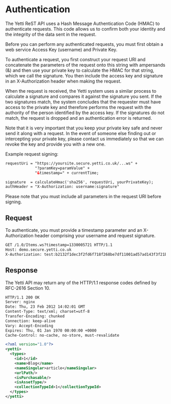 # Authentication

The Yetti ReST API uses a Hash Message Authentication Code (HMAC) to authenticate requests. This code allows us to confirm 
both your identity and the integrity of the data sent in the request.

Before you can perform any authenticated requests, you must first obtain a web service Access Key (username) and Private Key.

To authenticate a request, you first construct your request URI and concatenate the parameters of the request onto this string 
with ampersands (&) and then use your private key to calculate the HMAC for that string, which we call the signature. 
You then include the access key and signature in an X-Authorization header when making the request.

When the request is received, the Yetti system uses a similar process to calculate a signature and compares it against the signature you sent. 
If the two signatures match, the system concludes that the requester must have access to the private key and therefore performs the request 
with the authority of the person identified by the access key. If the signatures do not match, the request is dropped and an authentication 
error is returned.

Note that it is very important that you keep your private key safe and never send it along with a request. In the event of someone else finding 
out or intercepting your private key, please contact us immediately so that we can revoke the key and provide you with a new one.

Example request signing:
```xml
requestUri = "https://yoursite.secure.yetti.co.uk/...ws" +
             "?paramKey=paramValue" + 
             "&timestamp=" + currentTime;

signature  = calculateHmac('sha256', requestUri, yourPrivateKey);
authHeader = "X-Authorization: username:signature"
```

Please note that you must include all parameters in the request URI before signing.

## Request

To authenticate, you must provide a timestamp parameter and an X-Authorization header comprising your username and request signature.

```xml
GET /1.0/Items.ws?timestamp=1330005721 HTTP/1.1
Host: demo.secure.yetti.co.uk
X-Authorization: test:b2132f1dec3f2fd6f718f268be7df11001ad57ad143f3f21ba819e65de5d151d
```

## Response

The Yetti API may return any of the HTTP/1.1 response codes defined by RFC-2616 Section 10.

```xml
HTTP/1.1 200 OK
Server: nginx
Date: Thu, 23 Feb 2012 14:02:01 GMT
Content-Type: text/xml; charset=utf-8
Transfer-Encoding: chunked
Connection: keep-alive
Vary: Accept-Encoding
Expires: Thu, 01 Jan 1970 00:00:00 +0000
Cache-Control: no-cache, no-store, must-revalidate

<?xml version="1.0"?>
<yetti>
  <types>
    <id>1</id>
    <name>Blog</name>
    <nameSingular>article</nameSingular>
    <urlPath/>
    <isPurchasable/>
    <isAssetType/>
    <collectionTypeId>1</collectionTypeId>
  </types>
</yetti>
```

